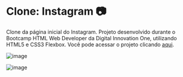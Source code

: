 
# Clone: Instagram 📷
Clone da página inicial do Instagram.
Projeto desenvolvido durante o Bootcamp HTML Web Developer da Digital Innovation One, utilizando HTML5 e CSS3 Flexbox.
Você pode acessar o projeto clicando [aqui](https://caiomafia.github.io/Instagram/).

![image](https://user-images.githubusercontent.com/91575842/185402510-79a396ed-d236-4d40-ae78-395357580de6.png)

![image](https://user-images.githubusercontent.com/91575842/187463141-3aba2d4b-8d9f-4957-9fd1-ebcd1231df55.png)


